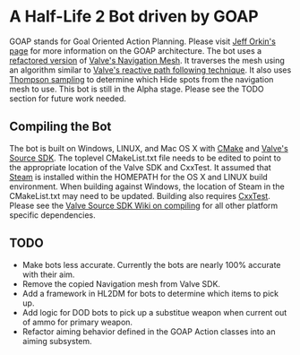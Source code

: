 # A Half-Life 2 Bot driven by GOAP #

GOAP stands for Goal Oriented Action Planning.  Please visit [Jeff Orkin's page](http://alumni.media.mit.edu/~jorkin/goap.html) for more information on the GOAP architecture.  The bot uses a [refactored version](taiyungwang/valve_source_plugin_navmesh) of [Valve's Navigation Mesh](https://developer.valvesoftware.com/wiki/Navigation_Meshes).  It traverses the mesh using an algorithm similar to [Valve's reactive path following technique](https://steamcdn-a.akamaihd.net/apps/valve/2009/ai_systems_of_l4d_mike_booth.pdf).  It also uses [Thompson sampling](https://en.wikipedia.org/wiki/Thompson_sampling) to determine which Hide spots from the navigation mesh to use. This bot is still in the Alpha stage.  Please see the TODO section for future work needed.

## Compiling the Bot ##
The bot is built on Windows, LINUX, and Mac OS X with [CMake](https://cmake.org/) and [Valve's Source SDK](alliedmodders/hl2sdk). The toplevel CMakeList.txt file needs to be edited to point to the appropriate location of the Valve SDK and CxxTest. It assumed that [Steam](https://store.steampowered.com/about/) is installed within the HOMEPATH for the OS X and LINUX build environment.  When building against Windows, the location of Steam in the CMakeList.txt may need to be updated.  Building also requires [CxxTest](https://cxxtest.com/). Please see the [Valve Source SDK Wiki on compiling](https://developer.valvesoftware.com/wiki/Source_SDK_2013) for all other platform specific dependencies.  

## TODO ##
* Make bots less accurate.  Currently the bots are nearly 100% accurate with their aim.  
* Remove the copied Navigation mesh from Valve SDK.
* Add a framework in HL2DM for bots to determine which items to pick up.
* Add logic for DOD bots to pick up a substitue weapon when current out of ammo for primary weapon.
* Refactor aiming behavior defined in the GOAP Action classes into an aiming subsystem.
